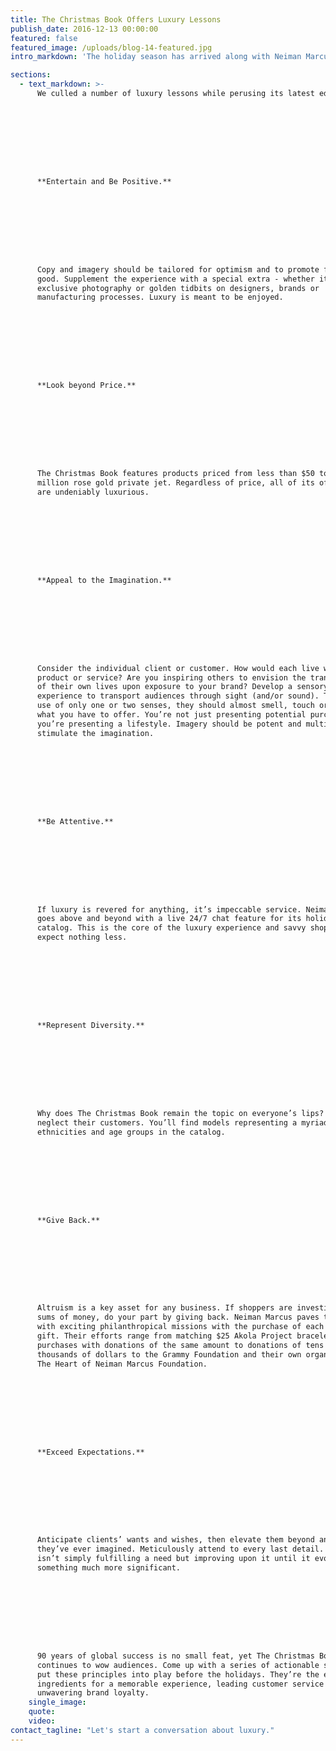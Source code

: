 ```yaml
---
title: The Christmas Book Offers Luxury Lessons
publish_date: 2016-12-13 00:00:00
featured: false
featured_image: /uploads/blog-14-featured.jpg
intro_markdown: 'The holiday season has arrived along with Neiman Marcus’ annual catalog, The Christmas Book. Celebrating the 90th year of the historic publication, the storied purveyor of luxury goods offers elegant products as well as fantasy purchases that lie beyond our wildest dreams.​'

sections:
  - text_markdown: >-
      We culled a number of luxury lessons while perusing its latest edition…









      **Entertain and Be Positive.**









      Copy and imagery should be tailored for optimism and to promote feeling
      good. Supplement the experience with a special extra - whether it be
      exclusive photography or golden tidbits on designers, brands or
      manufacturing processes. Luxury is meant to be enjoyed.









      **Look beyond Price.**









      The Christmas Book features products priced from less than $50 to a $1.5
      million rose gold private jet. Regardless of price, all of its offerings
      are undeniably luxurious.









      **Appeal to the Imagination.**









      Consider the individual client or customer. How would each live with your
      product or service? Are you inspiring others to envision the transformation
      of their own lives upon exposure to your brand? Develop a sensory
      experience to transport audiences through sight (and/or sound). Through the
      use of only one or two senses, they should almost smell, touch or taste
      what you have to offer. You’re not just presenting potential purchases,
      you’re presenting a lifestyle. Imagery should be potent and multifaceted to
      stimulate the imagination.









      **Be Attentive.**









      If luxury is revered for anything, it’s impeccable service. Neiman Marcus
      goes above and beyond with a live 24/7 chat feature for its holiday
      catalog. This is the core of the luxury experience and savvy shoppers
      expect nothing less.









      **Represent Diversity.**









      Why does The Christmas Book remain the topic on everyone’s lips? They don’t
      neglect their customers. You’ll find models representing a myriad of
      ethnicities and age groups in the catalog.









      **Give Back.**









      Altruism is a key asset for any business. If shoppers are investing serious
      sums of money, do your part by giving back. Neiman Marcus paves the way
      with exciting philanthropical missions with the purchase of each fantasy
      gift. Their efforts range from matching $25 Akola Project bracelet
      purchases with donations of the same amount to donations of tens of
      thousands of dollars to the Grammy Foundation and their own organization,
      The Heart of Neiman Marcus Foundation.









      **Exceed Expectations.**









      Anticipate clients’ wants and wishes, then elevate them beyond anything
      they’ve ever imagined. Meticulously attend to every last detail. The aim
      isn’t simply fulfilling a need but improving upon it until it evolves into
      something much more significant.









      90 years of global success is no small feat, yet The Christmas Book
      continues to wow audiences. Come up with a series of actionable steps to
      put these principles into play before the holidays. They’re the essential
      ingredients for a memorable experience, leading customer service and
      unwavering brand loyalty.​
    single_image:
    quote:
    video:
contact_tagline: "Let's start a conversation about luxury."
---
```



